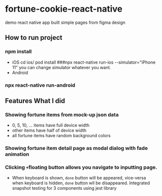 # fortune-cookie-react-native
demo react native app
built simple pages from figma design

## How to run project
### npm install
- iOS
cd ios/
pod install
###npx react-native run-ios --simulator="iPhone 11"
 you can change simulator whatever you want.
- Android
### npx react-native run-android

## Features What I did
### Showing fortune items from mock-up json data
 - 0, 5, 10, ... items have full device width
 - other items have half of device width
 - all fortune items have random background colors
### Showing fortune item detail page as modal dialog with fade animation
### Clicking `+`floating button allows you navigate to inputting page.
 - When keyboard is shown, `done` button will be appeared, vice-versa when keyboard is hidden, `done` button wll be disappeared.
Integrated snapshot testing for 3 components using jest library

